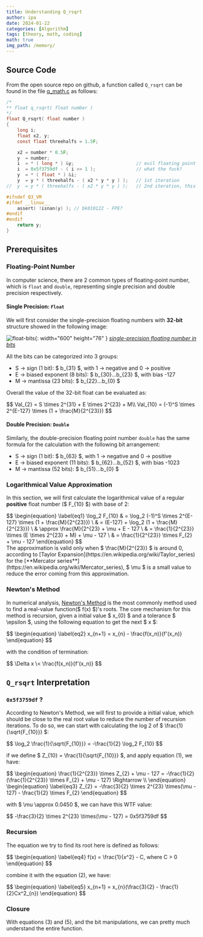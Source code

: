 ```yaml
---
title: Understanding Q_rsqrt
author: ipa
date: 2024-01-22
categories: [Algorithm]
tags: [theory, math, coding]
math: true
img_path: /memory/
---
```


## Source Code

From the open source repo on github, a function called `Q_rsqrt` can be found in the file [q_math.c](https://github.com/id-Software/Quake-III-Arena/blob/master/code/game/q_math.c) as follows:

```c
/*
** float q_rsqrt( float number )
*/
float Q_rsqrt( float number )
{
	long i;
	float x2, y;
	const float threehalfs = 1.5F;

	x2 = number * 0.5F;
	y  = number;
	i  = * ( long * ) &y;						// evil floating point bit level hacking
	i  = 0x5f3759df - ( i >> 1 );               // what the fuck?
	y  = * ( float * ) &i;
	y  = y * ( threehalfs - ( x2 * y * y ) );   // 1st iteration
//	y  = y * ( threehalfs - ( x2 * y * y ) );   // 2nd iteration, this can be removed

#ifndef Q3_VM
#ifdef __linux__
	assert( !isnan(y) ); // bk010122 - FPE?
#endif
#endif
	return y;
}
```

## Prerequisites

### Floating-Point Number

In computer science, there are 2 common types of floating-point number, which is `float` and `double`, representing single precision and double precision respectively.

#### Single Precision: `Float`

We will first consider the single-precision floating numbers with **32-bit** structure showed in the following image:

![float-bits](float-bits.png){: width="600" height="76" }
_[single-precision floating number in bits](https://en.wikipedia.org/wiki/Single-precision_floating-point_format)_

All the bits can be categorized into 3 groups:

- S -> sign (1 bit): $ b_{31} $, with 1 -> negative and 0 -> positive
- E -> biased exponent (8 bits): $ b_{30}...b_{23} $, with bias -127
- M -> mantissa (23 bits): $ b_{22}...b_{0} $

Overall the value of the 32-bit float can be evaluated as:

<div>$$
  Val_{2} = S \times 2^{31} + E \times 2^{23} + M\\
  Val_{10} = (-1)^S \times 2^{E-127} \times (1 + \frac{M}{2^{23}})
  $$</div>

#### Double Precision: `Double`

Similarly, the double-precision floating point number `double` has the same formula for the calculation with the following bit arrangement:

- S -> sign (1 bit): $ b_{63} $, with 1 -> negative and 0 -> positive
- E -> biased exponent (11 bits): $ b_{62}...b_{52} $, with bias -1023
- M -> mantissa (52 bits): $ b_{51}...b_{0} $

### Logarithmical Value Approximation

In this section, we will first calculate the logarithmical value of a regular **positive** float number ($ F_{10} $) with base of 2:

<div>$$
  \begin{equation} \label{eq1}
  	\log_2 F_{10} & = \log_2 (-1)^S \times 2^{E-127} \times (1 + \frac{M}{2^{23}}) \
                  & = (E-127) + \log_2 (1 + \frac{M}{2^{23}}) \
                  & \approx \frac{M}{2^{23} + \mu + E - 127 \
                  & = \frac{1}{2^{23}} \times (E \times 2^{23} + M) + \mu - 127 \
                  & = \frac{1}{2^{23}} \times F_{2} + \mu - 127
  \end{equation}
  $$</div>
The approximation is valid only when $ \frac{M}{2^{23}} $ is around 0, according to [Taylor Expansion](https://en.wikipedia.org/wiki/Taylor_series) for the [**Mercator series**](https://en.wikipedia.org/wiki/Mercator_series), $ \mu $ is a small value to reduce the error coming from this approximation.

### Newton's Method

In numerical analysis, [Newton's Method](https://en.wikipedia.org/wiki/Newton's_method) is the most commonly method used to find a real-value function($ f(x) $)'s roots. The core mechanism for this method is recursion, given a initial value $ x_{0} $ and a tolerance $ \epsilon $, using the following equation to get the next $ x $:

<div>$$
  \begin{equation} \label{eq2}
  x_{n+1} = x_{n} - \frac{f(x_n)}{f'(x_n)}
  \end{equation}
  $$</div>

with the condition of termination:

<div>$$
  \Delta x \< \frac{f(x_n)}{f'(x_n)}
  $$</div>

## `Q_rsqrt` Interpretation

### `0x5f3759df` ?

According to Newton's Method, we will first to provide a initial value, which should be close to the real root value to reduce the number of recursion iterations. To do so, we can start with calculating the log 2 of $ \frac{1}{\sqrt{F_{10}}} $:

<div>$$
  \log_2 \frac{1}{\sqrt{F_{10}}} = -\frac{1}{2} \log_2 F_{10}
  $$</div>

if we define $ Z_{10} = \frac{1}{\sqrt{F_{10}}} $, and apply equation (1), we have:

<div>$$
  \begin{equation}
  	\frac{1}{2^{23}} \times Z_{2} + \mu - 127 = -\frac{1}{2} (\frac{1}{2^{23}} \times F_{2} + \mu - 127) \Rightarrow \\
  \end{equation}
  \begin{equation} \label{eq3}
    Z_{2} = -\frac{3}{2} \times 2^{23} \times(\mu - 127) - \frac{1}{2} \times F_{2}
  \end{equation}
  $$</div>


with $ \mu \approx 0.0450 $, we can have this WTF value:

<div>$$
    -\frac{3}{2} \times 2^{23} \times(\mu - 127) = 0x5f3759df
  $$</div>

### Recursion

The equation we try to find its root here is defined as follows:

<div>$$
  \begin{equation} \label{eq4}
  f(x) = \frac{1}{x^2} - C, where C > 0
  \end{equation}
  $$</div>

combine it with the equation (2), we have:

<div>$$
  \begin{equation} \label{eq5}
  x_{n+1} = x_{n}(\frac{3}{2} - \frac{1}{2}Cx^2_{n})
  \end{equation}
  $$</div>

### Closure

With equations (3) and (5), and the bit manipulations, we can pretty much understand the entire function. 
